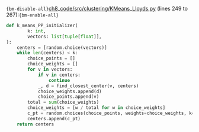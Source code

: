 `{bm-disable-all}`[ch8_code/src/clustering/KMeans_Lloyds.py](ch8_code/src/clustering/KMeans_Lloyds.py) (lines 249 to 267):`{bm-enable-all}`

```python
def k_means_PP_initializer(
        k: int,
        vectors: list[tuple[float]],
):
    centers = [random.choice(vectors)]
    while len(centers) < k:
        choice_points = []
        choice_weights = []
        for v in vectors:
            if v in centers:
                continue
            _, d = find_closest_center(v, centers)
            choice_weights.append(d)
            choice_points.append(v)
        total = sum(choice_weights)
        choice_weights = [w / total for w in choice_weights]
        c_pt = random.choices(choice_points, weights=choice_weights, k=1).pop(0)
        centers.append(c_pt)
    return centers
```
